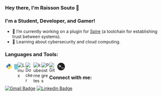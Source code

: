 ### Hey there, I'm Raisson Souto 👋

### I'm a Student, Developer, and Gamer!
- 🔭 I’m currently working on a plugin for [Spire](https://github.com/spiffe/spire) (a toolchain for establishing trust between systems).
- 🌱 Learning about cybersecurity and cloud computing.

### Languages and Tools:
<img align="left" alt="Python" width="26px" src="https://raw.githubusercontent.com/github/explore/80688e429a7d4ef2fca1e82350fe8e3517d3494d/topics/python/python.png" />
<img align="left" alt="Golang" width="15px" src="go.png" />
<img align="left" alt="Linux" width="26px" src="https://cdn.jsdelivr.net/gh/devicons/devicon/icons/linux/linux-original.svg" />
<img align="left" alt="Docker" width="26px" src="https://cdn.jsdelivr.net/gh/devicons/devicon/icons/docker/docker-original.svg" /> 
<img align="left" alt="kubernetes" width="26px" src="https://cdn.jsdelivr.net/gh/devicons/devicon/icons/kubernetes/kubernetes-plain.svg" />  
<img align="left" alt="Postgres" width="26px" src="https://cdn.jsdelivr.net/gh/devicons/devicon/icons/postgresql/postgresql-original.svg" />
<img align="left" alt="Git" width="26px" src="https://cdn.jsdelivr.net/gh/devicons/devicon/icons/git/git-original.svg" />
<img align="left" alt="bash file" width="26px" src="https://raw.githubusercontent.com/github/explore/80688e429a7d4ef2fca1e82350fe8e3517d3494d/topics/terminal/terminal.png" /></br>

### Connect with me:

[![Gmail Badge](https://img.shields.io/badge/GMAIL-%23DC322F.svg?&style=for-the-badge&logo=gmail&logoColor=white)](mailto:raisson.souto@ccc.ufcg.edu.br)
[![Linkedin Badge](https://img.shields.io/badge/linkedin%20-%230077B5.svg?&style=for-the-badge&logo=linkedin&logoColor=white)](https://www.linkedin.com/in/raissonsouto/)
